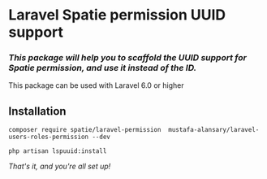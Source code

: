 # Laravel Spatie permission UUID support
### _This package will help you to scaffold the UUID support for Spatie permission, and use it instead of the ID._

This package can be used with Laravel 6.0 or higher

## Installation

`composer require spatie/laravel-permission  mustafa-alansary/laravel-users-roles-permission --dev`

`php artisan lspuuid:install`

_That's it, and you're all set up!_
